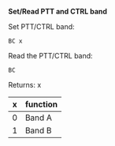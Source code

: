 __Set/Read PTT and CTRL band__

Set PTT/CTRL band:

	BC x

Read the PTT/CTRL band:

	BC
	
Returns: x

|x|function
|---|---|
|0|Band A
|1|Band B
